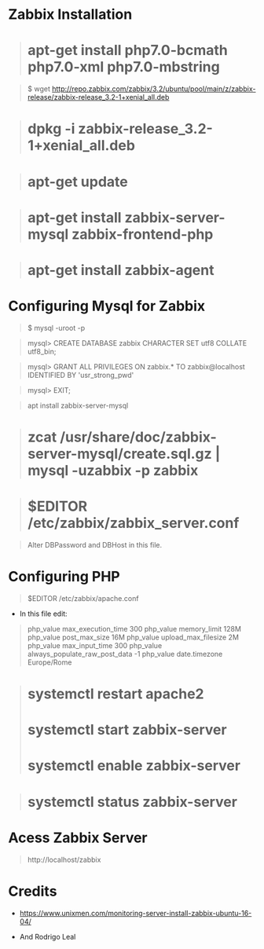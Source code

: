 # Zabbix Installation

> # apt-get install php7.0-bcmath php7.0-xml php7.0-mbstring

> $ wget http://repo.zabbix.com/zabbix/3.2/ubuntu/pool/main/z/zabbix-release/zabbix-release_3.2-1+xenial_all.deb

> # dpkg -i zabbix-release_3.2-1+xenial_all.deb

> # apt-get update

> # apt-get install zabbix-server-mysql zabbix-frontend-php

> # apt-get install zabbix-agent

# Configuring Mysql for Zabbix 

> $ mysql -uroot -p

> mysql> CREATE DATABASE zabbix CHARACTER SET utf8 COLLATE utf8_bin;

> mysql> GRANT ALL PRIVILEGES ON zabbix.* TO zabbix@localhost IDENTIFIED BY 'usr_strong_pwd'

> mysql> EXIT;

> apt install zabbix-server-mysql

> # zcat /usr/share/doc/zabbix-server-mysql/create.sql.gz | mysql -uzabbix -p zabbix

> # $EDITOR /etc/zabbix/zabbix_server.conf

> Alter DBPassword and DBHost in this file.

# Configuring PHP

> $EDITOR /etc/zabbix/apache.conf

* In this file edit:

> <IfModule mod_php7.c>
>    php_value max_execution_time 300
>    php_value memory_limit 128M
>    php_value post_max_size 16M
>    php_value upload_max_filesize 2M
>    php_value max_input_time 300
>    php_value always_populate_raw_post_data -1
>    php_value date.timezone Europe/Rome
> </IfModule>

> # systemctl restart apache2
> # systemctl start zabbix-server
> # systemctl enable zabbix-server

> # systemctl status zabbix-server

# Acess Zabbix Server

> http://localhost/zabbix

# Credits

* https://www.unixmen.com/monitoring-server-install-zabbix-ubuntu-16-04/

* And Rodrigo Leal
